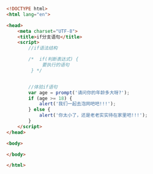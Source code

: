
<BlogInfo id="397" title="12.if分支语句" author="白日梦想猿" pv=0 read_times=0 pre_cost_time=0分20秒 category="js学习" tag_list="['js学习']" create_time="2020.08.02 13:58:00" update_time="2020.08.02 14:01:43" />

```html
<!DOCTYPE html>
<html lang="en">

<head>
    <meta charset="UTF-8">
    <title>if分支语句</title>
    <script>
        //if语法结构

        /*  if(判断表达式) {
             要执行的语句
         } */


        //体验if语句
        var age = prompt('请问你的年龄多大呀?');
        if (age >= 18) {
            alert('我们一起去泡网吧吧!!!');
        } else {
            alert('你太小了，还是老老实实待在家里吧!!!');
        }
    </script>
</head>

<body>

</body>

</html>
```
